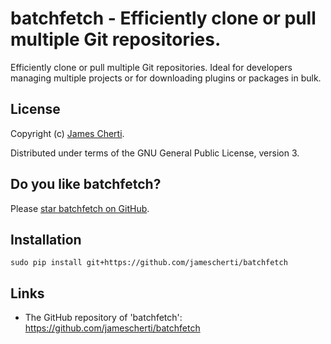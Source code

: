 # batchfetch - Efficiently clone or pull multiple Git repositories.

Efficiently clone or pull multiple Git repositories. Ideal for developers managing multiple projects or for downloading plugins or packages in bulk.

## License

Copyright (c) [James Cherti](https://www.jamescherti.com).

Distributed under terms of the GNU General Public License, version 3.

## Do you like batchfetch?

Please [star batchfetch on GitHub](https://github.com/jamescherti/batchfetch).

## Installation

```
sudo pip install git+https://github.com/jamescherti/batchfetch
```

## Links

- The GitHub repository of 'batchfetch': https://github.com/jamescherti/batchfetch
